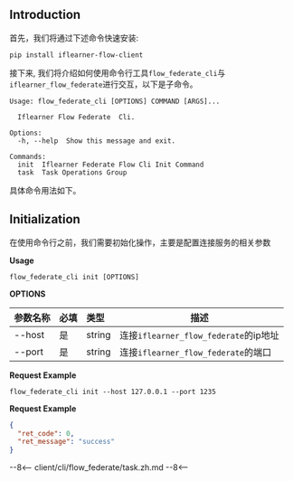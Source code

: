 ## Introduction

首先，我们将通过下述命令快速安装:
```shell
pip install iflearner-flow-client
```

接下来, 我们将介绍如何使用命令行工具`flow_federate_cli`与`iflearner_flow_federate`进行交互，以下是子命令。
```shell
Usage: flow_federate_cli [OPTIONS] COMMAND [ARGS]...

  Iflearner Flow Federate  Cli.

Options:
  -h, --help  Show this message and exit.

Commands:
  init  Iflearner Federate Flow Cli Init Command
  task  Task Operations Group
```

具体命令用法如下。

## Initialization

在使用命令行之前，我们需要初始化操作，主要是配置连接服务的相关参数

**Usage**
```shell
flow_federate_cli init [OPTIONS]
```

**OPTIONS**

|参数名称 |必填 |类型 |描述 |
| :---------------- | :--- | :----- | -------------------------------------------------------------- |
| --host | 是 | string | 连接`iflearner_flow_federate`的ip地址  |
| --port | 是 | string | 连接`iflearner_flow_federate`的端口 |

**Request Example**

```shell
flow_federate_cli init --host 127.0.0.1 --port 1235
```

**Request Example**
```json
{
  "ret_code": 0,
  "ret_message": "success"
}
```

--8<--
client/cli/flow_federate/task.zh.md
--8<--